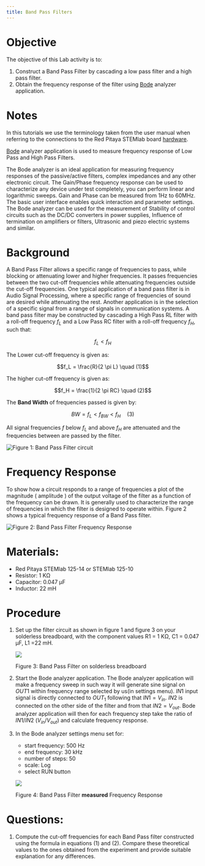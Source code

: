 ```yaml
---
title: Band Pass Filters
---
```


# Objective

The objective of this Lab activity is to:

1.  Construct a Band Pass Filter by cascading a low pass filter and a
    high pass filter.
2.  Obtain the frequency response of the filter using
    [Bode](http://redpitaya.readthedocs.io/en/latest/doc/appsFeatures/apps-featured/bode/bode.html)
    analyzer application.

# Notes

In this tutorials we use the terminology taken from the user manual when
referring to the connections to the Red Pitaya STEMlab board
[hardware](http://redpitaya.readthedocs.io/en/latest/index.html).

[Bode](http://redpitaya.readthedocs.io/en/latest/doc/appsFeatures/apps-featured/bode/bode.html)
analyzer application is used to measure frequency response of Low Pass
and High Pass Filters.

The Bode analyzer is an ideal application for measuring frequency
responses of the passive/active filters, complex impedances and any
other electronic circuit. The Gain/Phase frequency response can be used
to characterize any device under test completely, you can perform linear
and logarithmic sweeps. Gain and Phase can be measured from 1Hz to
60MHz. The basic user interface enables quick interaction and parameter
settings. The Bode analyzer can be used for the measurement of Stability
of control circuits such as the DC/DC converters in power supplies,
Influence of termination on amplifiers or filters, Ultrasonic and piezo
electric systems and similar.

# Background

A Band Pass Filter allows a specific range of frequencies to pass, while
blocking or attenuating lower and higher frequencies. It passes
frequencies between the two cut-off frequencies while attenuating
frequencies outside the cut-off frequencies. One typical application of
a band pass filter is in Audio Signal Processing, where a specific range
of frequencies of sound are desired while attenuating the rest. Another
application is in the selection of a specific signal from a range of
signals in communication systems. A band pass filter may be constructed
by cascading a High Pass RL filter with a roll-off frequency $f_L$ and a
Low Pass RC filter with a roll-off frequency $f_H$, such that:

$$f_L < f_H$$

The Lower cut-off frequency is given as:

$$f_L = \frac{R}{2 \pi L} \quad (1)$$

The higher cut-off frequency is given as:

$$f_H = \frac{1}{2 \pi RC} \quad (2)$$

The **Band Width** of frequencies passed is given by:

$$BW = f_L < f_{BW} < f_H \quad (3)$$

All signal frequencies $f$ below $f_L$ and above $f_H$ are attenuated
and the frequencies between are passed by the filter.

![Figure 1: Band Pass Filter circuit](img/Activity_10_Fig_01.png)

# Frequency Response

To show how a circuit responds to a range of frequencies a plot of the
magnitude ( amplitude ) of the output voltage of the filter as a
function of the frequency can be drawn. It is generally used to
characterize the range of frequencies in which the filter is designed to
operate within. Figure 2 shows a typical frequency response of a Band
Pass filter.

![Figure 2: Band Pass Filter Frequency
Response](img/Activity_10_Fig_02.png)

# Materials:

-   Red Pitaya STEMlab 125-14 or STEMlab 125-10
-   Resistor: 1 KΩ
-   Capacitor: 0.047 µF
-   Inductor: 22 mH

# Procedure

1.  Set up the filter circuit as shown in figure 1 and figure 3 on your
    solderless breadboard, with the component values R1 = 1 KΩ, C1 =
    0.047 µF, L1 =22 mH.

    ![](img/Activity_10_Fig_03.png)

    Figure 3: Band Pass Filter on solderless breadboard

2.  Start the Bode analyzer application. The Bode analyzer application
    will make a frequency sweep in such way it will generate sine signal
    on $OUT1$ within frequency range selected by us(in settings menu).
    $IN1$ input signal is directly connected to $OUT_1$ following that
    $IN1=V_{in}$. $IN2$ is connected on the other side of the filter and
    from that $IN2=V_{out}$. Bode analyzer application will then for
    each frequency step take the ratio of $IN1/IN2$ ($V_{in}/V_{out}$)
    and calculate frequency response.

3.  In the Bode analyzer settings menu set for:

    -   start frequency: 500 Hz
    -   end frequency: 30 kHz
    -   number of steps: 50
    -   scale: Log
    -   select RUN button

    ![](img/Activity_10_Fig_04.png)

    Figure 4: Band Pass Filter **measured** Frequency Response

# Questions:

1.  Compute the cut-off frequencies for each Band Pass filter
    constructed using the formula in equations (1) and (2). Compare
    these theoretical values to the ones obtained from the experiment
    and provide suitable explanation for any differences.
